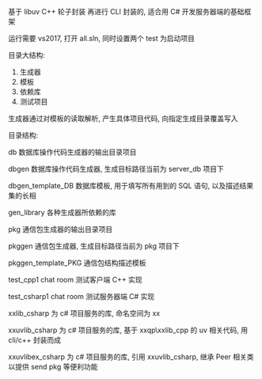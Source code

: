 基于 libuv C++ 轮子封装 再进行 CLI 封装的, 适合用 C# 开发服务器端的基础框架

运行需要 vs2017, 打开 all.sln, 同时设置两个 test 为启动项目


目录大结构:
1. 生成器
2. 模板
3. 依赖库
4. 测试项目

生成器通过对模板的读取解析, 产生具体项目代码, 向指定生成目录覆盖写入

目录结构:

db
数据库操作代码生成器的输出目录项目

dbgen
数据库操作代码生成器, 生成目标路径当前为 server_db 项目下

dbgen_template_DB
数据库模板, 用于填写所有用到的 SQL 语句, 以及描述结果集的长相

gen_library
各种生成器所依赖的库

pkg
通信包生成器的输出目录项目

pkggen
通信包生成器, 生成目标路径当前为 pkg 项目下

pkggen_template_PKG
通信包结构描述模板

test_cpp1
chat room 测试客户端 C++ 实现

test_csharp1
chat room 测试服务器端 C# 实现

xxlib_csharp
为 c# 项目服务的库, 命名空间为 xx

xxuvlib_csharp
为 c# 项目服务的库, 基于 xxqp\xxlib_cpp 的 uv 相关代码, 用 cli/c++ 封装而成

xxuvlibex_csharp
为 c# 项目服务的库, 引用 xxuvlib_csharp, 继承 Peer 相关类以提供 send pkg 等便利功能



